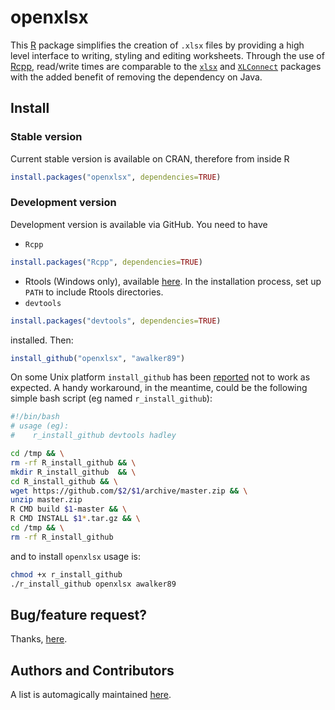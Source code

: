 openxlsx
========
This [R](http://www.r-project.org/) package simplifies the
creation of `.xlsx` files by providing 
a high level interface to writing, styling and editing
worksheets. Through the use of [Rcpp](http://www.rcpp.org/),
read/write times are comparable to the
[`xlsx`](http://cran.r-project.org/web/packages/xlsx/index.html)
and
[`XLConnect`](http://cran.r-project.org/web/packages/XLConnect)
packages with the added benefit of removing the dependency on
Java. 

## Install


### Stable version
Current stable version is available on CRAN, therefore from
inside R
```r
install.packages("openxlsx", dependencies=TRUE)
```

### Development version
Development version is available via GitHub. You need to have

- `Rcpp`
```r
install.packages("Rcpp", dependencies=TRUE)
```
- Rtools (Windows only), available
[here](http://cran.r-project.org/bin/windows/Rtools/). In the
installation process, set up `PATH` to include Rtools directories.
- `devtools`
```r
install.packages("devtools", dependencies=TRUE)
```

installed. Then:
```r
install_github("openxlsx", "awalker89")
```
On some Unix platform `install_github` has been [reported](https://github.com/hadley/devtools/issues/467) not to
work as expected. A handy workaround, in the meantime, could be the following
simple bash script (eg named `r_install_github`):

```bash
#!/bin/bash
# usage (eg):
#    r_install_github devtools hadley

cd /tmp && \
rm -rf R_install_github && \
mkdir R_install_github  && \
cd R_install_github && \
wget https://github.com/$2/$1/archive/master.zip && \
unzip master.zip
R CMD build $1-master && \
R CMD INSTALL $1*.tar.gz && \
cd /tmp && \
rm -rf R_install_github
```

and to install `openxlsx` usage is:
```bash
chmod +x r_install_github
./r_install_github openxlsx awalker89
```

## Bug/feature request?
Thanks, [here](https://github.com/awalker89/openxlsx/issues). 


## Authors and Contributors
A list is automagically maintained
[here](https://github.com/awalker89/openxlsx/graphs/contributors). 